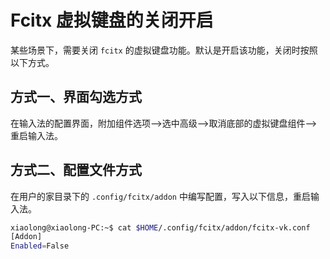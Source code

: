 # Fcitx 虚拟键盘的关闭开启

某些场景下，需要关闭 `fcitx` 的虚拟键盘功能。默认是开启该功能，关闭时按照以下方式。

## 方式一、界面勾选方式

在输入法的配置界面，附加组件选项-->选中高级-->取消底部的虚拟键盘组件--> 重启输入法。

## 方式二、配置文件方式

在用户的家目录下的 `.config/fcitx/addon` 中编写配置，写入以下信息，重启输入法。

```bash
xiaolong@xiaolong-PC:~$ cat $HOME/.config/fcitx/addon/fcitx-vk.conf
[Addon]
Enabled=False
```